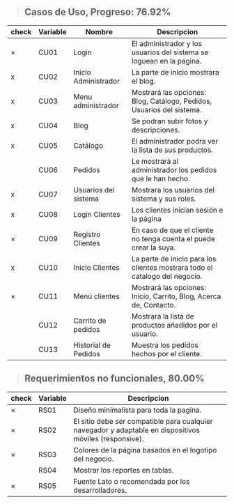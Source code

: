 > ## Casos de Uso, Progreso: 76.92%
|check|Variable|Nombre|Descripcion|
|-|-|-|-|
|×|CU01|Login|El administrador y los usuarios del sistema se loguean en la pagina.|
|x|CU02|Inicio Administrador|La parte de inicio mostrara el blog.|
|x|CU03|Menu administrador|Mostrará las opciones: Blog, Catálogo, Pedidos, Usuarios del sistema.|
|x|CU04|Blog|Se podran subir fotos y descripciones.|
|x|CU05|Catálogo|El administrador podra ver la lista de sus productos.|
||CU06|Pedidos|Le mostrará al administrador los pedidos que le han hecho.|
|x|CU07|Usuarios del sistema|Mostrara los usuarios del sistema y sus roles.|
|x|CU08|Login Clientes|Los clientes inician sesión e la página|
|×|CU09|Registro Clientes|En caso de que el cliente no tenga cuenta el puede crear la suya.|
|x|CU10|Inicio Clientes|La parte de inicio para los clientes mostrara todo el catalogo del negocio.|
|×|CU11|Menú clientes|Mostrará las opciones: Inicio, Carrito, Blog, Acerca de, Contacto.|
||CU12|Carrito de pedidos|Mostrará la lista de productos añadidos por el usuario.|
||CU13|Historial de Pedidos|Muestra los pedidos hechos por el cliente.|

> ## Requerimientos no funcionales, 80.00%
|check|Variable|Descripcion|
|-|-|-|
|×|RS01|Diseño minimalista para toda la pagina.|
|×|RS02|El sitio debe ser compatible para cualquier navegador y adaptable en dispositivos móviles (responsive).|
|×|RS03|Colores de la página basados en el logotipo del negocio.|
||RS04|Mostrar los reportes en tablas.|
|×|RS05|Fuente Lato o recomendada por los desarrolladores.|
